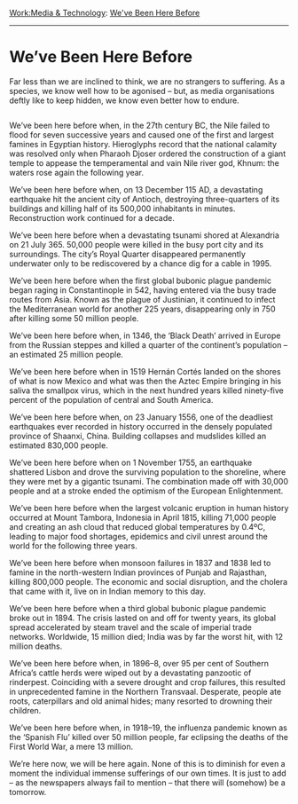 [Work:](https://www.theschooloflife.com/thebookoflife/category/work/)[Media & Technology](https://www.theschooloflife.com/thebookoflife/category/work/media-and-technology/): [We've Been Here Before](https://www.theschooloflife.com/thebookoflife/weve-been-here-before/)

* * *

# We’ve Been Here Before

Far less than we are inclined to think, we are no strangers to suffering. As a species, we know well how to be agonised – but, as media organisations deftly like to keep hidden, we know even better how to endure.

<figure class="aligncenter"><img src="https://www.theschooloflife.com/thebookoflife/wp-content/uploads/2020/03/Plaguehistory.jpg" alt="" class="wp-image-24200" srcset="https://www.theschooloflife.com/thebookoflife/wp-content/uploads/2020/03/Plaguehistory.jpg 696w, https://www.theschooloflife.com/thebookoflife/wp-content/uploads/2020/03/Plaguehistory-300x191.jpg 300w" sizes="(max-width: 696px) 100vw, 696px"></figure>

We’ve been here before when, in the 27th century BC, the Nile failed to flood for seven successive years and caused one of the first and largest famines in Egyptian history. Hieroglyphs record that the national calamity was resolved only when Pharaoh Djoser ordered the construction of a giant temple to appease the temperamental and vain Nile river god, Khnum: the waters rose again the following year.

We’ve been here before when, on 13 December 115 AD, a devastating earthquake hit the ancient city of Antioch, destroying three-quarters of its buildings and killing half of its 500,000 inhabitants in minutes. Reconstruction work continued for a decade.&nbsp;

We’ve been here before when a devastating tsunami shored at Alexandria on 21 July 365. 50,000 people were killed in the busy port city and its surroundings. The city’s Royal Quarter disappeared permanently underwater only to be rediscovered by a chance dig for a cable in 1995.

We’ve been here before when the first global bubonic plague pandemic began raging in Constantinople in 542, having entered via the busy trade routes from Asia. Known as the plague of Justinian, it continued to infect the Mediterranean world for another 225 years, disappearing only in 750 after killing some 50 million people.

We’ve been here before when, in 1346, the ‘Black Death’ arrived in Europe from the Russian steppes and killed a quarter of the continent’s population – an estimated 25 million people.&nbsp;

We’ve been here before when in 1519 Hernán Cortés landed on the shores of what is now Mexico and what was then the Aztec Empire bringing in his saliva the smallpox virus, which in the next hundred years killed ninety-five percent of the population of central and South America.

We’ve been here before when, on 23 January 1556, one of the deadliest earthquakes ever recorded in history occurred in the densely populated province of Shaanxi, China. Building collapses and mudslides killed an estimated 830,000 people.

We’ve been here before when on 1 November 1755, an earthquake shattered Lisbon and drove the surviving population to the shoreline, where they were met by a gigantic tsunami. The combination made off with 30,000 people and at a stroke ended the optimism of the European Enlightenment.

We’ve been here before when the largest volcanic eruption in human history occurred at Mount Tambora, Indonesia in April 1815, killing 71,000 people and creating an ash cloud that reduced global temperatures by 0.4ºC, leading to major food shortages, epidemics and civil unrest around the world for the following three years.

We’ve been here before when monsoon failures in 1837 and 1838 led to famine in the north-western Indian provinces of Punjab and Rajasthan, killing 800,000 people. The economic and social disruption, and the cholera that came with it, live on in Indian memory to this day.

We’ve been here before when a third global bubonic plague pandemic broke out in 1894. The crisis lasted on and off for twenty years, its global spread accelerated by steam travel and the scale of imperial trade networks. Worldwide, 15 million died; India was by far the worst hit, with 12 million deaths.

We’ve been here before when, in 1896–8, over 95 per cent of Southern Africa’s cattle herds were wiped out by a devastating panzootic of rinderpest. Coinciding with a severe drought and crop failures, this resulted in unprecedented famine in the Northern Transvaal. Desperate, people ate roots, caterpillars and old animal hides; many resorted to drowning their children.

We’ve been here before when, in 1918–19, the influenza pandemic known as the ‘Spanish Flu’ killed over 50 million people, far eclipsing the deaths of the First World War, a mere 13 million.

We’re here now, we will be here again. None of this is to diminish for even a moment the individual immense sufferings of our own times. It is just to add – as the newspapers always fail to mention – that there will (somehow) be a tomorrow.
